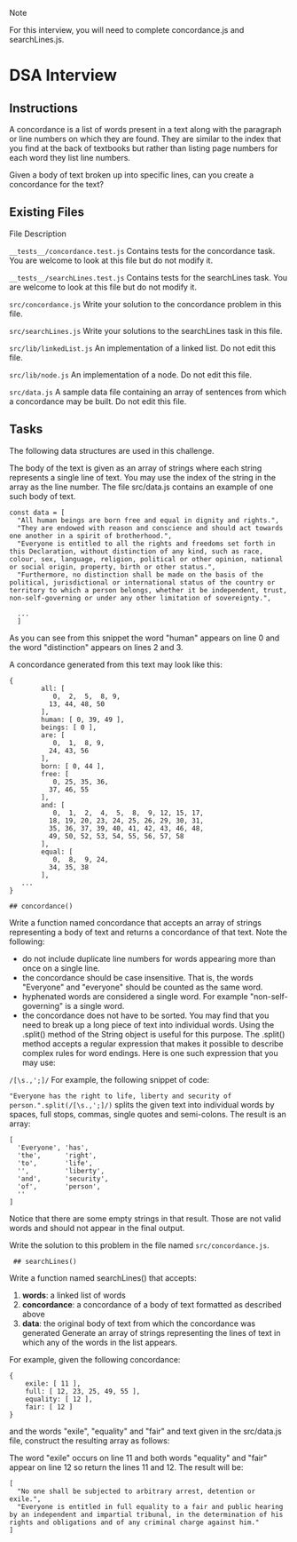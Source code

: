 >[!NOTE]
> For this interview, you will need to complete concordance.js and searchLines.js.

# DSA Interview

## Instructions

A concordance is a list of words present in a text along with the paragraph or line numbers on which they are found. They are similar to the index that you find at the back of textbooks but rather than listing page numbers for each word they list line numbers.

Given a body of text broken up into specific lines, can you create a concordance for the text?

## Existing Files

File	Description

```__tests__/concordance.test.js```	Contains tests for the concordance task. You are welcome to look at this file but do not modify it.

```__tests__/searchLines.test.js``` Contains tests for the searchLines task. You are welcome to look at this file but do not modify it.

```src/concordance.js```	Write your solution to the concordance problem in this file.

```src/searchLines.js```	Write your solutions to the searchLines task in this file.

```src/lib/linkedList.js```	An implementation of a linked list. Do not edit this file.

```src/lib/node.js```	An implementation of a node. Do not edit this file.

```src/data.js```	A sample data file containing an array of sentences from which a concordance may be built. Do not edit this file.


## Tasks

The following data structures are used in this challenge.

The body of the text is given as an array of strings where each string represents a single line of text. You may use the index of the string in the array as the line number. The file src/data.js contains an example of one such body of text.
```
const data = [
  "All human beings are born free and equal in dignity and rights.",
  "They are endowed with reason and conscience and should act towards one another in a spirit of brotherhood.",  
  "Everyone is entitled to all the rights and freedoms set forth in this Declaration, without distinction of any kind, such as race, colour, sex, language, religion, political or other opinion, national or social origin, property, birth or other status.",  
  "Furthermore, no distinction shall be made on the basis of the political, jurisdictional or international status of the country or territory to which a person belongs, whether it be independent, trust, non-self-governing or under any other limitation of sovereignty.",

  ...
  ]
```  
As you can see from this snippet the word "human" appears on line 0 and the word "distinction" appears on lines 2 and 3.

A concordance generated from this text may look like this:
```
{
        all: [
           0,  2,  5,  8, 9,
          13, 44, 48, 50
        ],
        human: [ 0, 39, 49 ],
        beings: [ 0 ],
        are: [
           0,  1,  8, 9,
          24, 43, 56
        ],
        born: [ 0, 44 ],
        free: [
           0, 25, 35, 36,
          37, 46, 55
        ],
        and: [
           0,  1,  2,  4,  5,  8,  9, 12, 15, 17,
          18, 19, 20, 23, 24, 25, 26, 29, 30, 31,
          35, 36, 37, 39, 40, 41, 42, 43, 46, 48,
          49, 50, 52, 53, 54, 55, 56, 57, 58
        ],
        equal: [
           0,  8,  9, 24,
          34, 35, 38
        ],
   ...
}
```
```## concordance()```

Write a function named concordance that accepts an array of strings representing a body of text and returns a concordance of that text. Note the following:

- do not include duplicate line numbers for words appearing more than once on a single line.
- the concordance should be case insensitive. That is, the words "Everyone" and "everyone" should be counted as the same word.
- hyphenated words are considered a single word. For example "non-self-governing" is a single word.
- the concordance does not have to be sorted.
You may find that you need to break up a long piece of text into individual words. Using the .split() method of the String object is useful for this purpose. The .split() method accepts a regular expression that makes it possible to describe complex rules for word endings. Here is one such expression that you may use:

```/[\s.,';]/```
For example, the following snippet of code:

```"Everyone has the right to life, liberty and security of person.".split(/[\s.,';]/)```
splits the given text into individual words by spaces, full stops, commas, single quotes and semi-colons. The result is an array:
```
[
  'Everyone', 'has',
  'the',      'right',
  'to',       'life',
  '',         'liberty',
  'and',      'security',
  'of',       'person',
  ''
]
```
Notice that there are some empty strings in that result. Those are not valid words and should not appear in the final output.

Write the solution to this problem in the file named ```src/concordance.js```.

``` ## searchLines()```

Write a function named searchLines() that accepts:

1. **words**: a linked list of words
2. **concordance**: a concordance of a body of text formatted as described above
3. **data**: the original body of text from which the concordance was generated
Generate an array of strings representing the lines of text in which any of the words in the list appears.

For example, given the following concordance:
```
{
    exile: [ 11 ],
    full: [ 12, 23, 25, 49, 55 ],
    equality: [ 12 ],
    fair: [ 12 ]
}
```
and the words "exile", "equality" and "fair" and text given in the src/data.js file, construct the resulting array as follows:

The word "exile" occurs on line 11 and both words "equality" and "fair" appear on line 12 so return the lines 11 and 12. The result will be:
```
[
  "No one shall be subjected to arbitrary arrest, detention or exile.",
  "Everyone is entitled in full equality to a fair and public hearing by an independent and impartial tribunal, in the determination of his rights and obligations and of any criminal charge against him."
]
```
